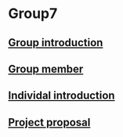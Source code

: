 # Group7 

## [Group introduction](https://github.com/TKUIITFCChang/POSS107G07/blob/master/GroupIntroduction.txt)

## [Group member](https://github.com/TKUIITFCChang/POSS107G07/blob/master/groupmember.txt)
## [Individal introduction](https://github.com/TKUIITFCChang/POSS107G07/blob/master/individal%20introduction.txt)
## [Project proposal](https://github.com/TKUIITFCChang/POSS107G07/blob/master/project%20proposal.txt)
